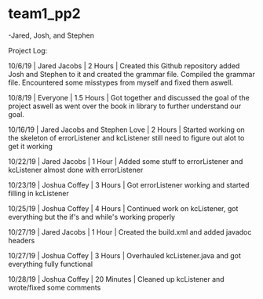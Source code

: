 # team1_pp2
-Jared, Josh, and Stephen

Project Log:

10/6/19 |  Jared Jacobs | 2 Hours | Created this Github repository added Josh and Stephen to it and created the
grammar file. Compiled the grammar file. Encountered some misstypes from myself and fixed them aswell.

10/8/19 | Everyone | 1.5 Hours | Got together and discussed the goal of the project aswell as went over the book in library to further understand our goal.

10/16/19 | Jared Jacobs and Stephen Love | 2  Hours | Started working on the skeleton of errorListener and kcListener still need to figure out alot to get it working

10/22/19 | Jared Jacobs | 1 Hour | Added some stuff to errorListener and kcListener almost done with errorListener

10/23/19 | Joshua Coffey | 3 Hours | Got errorListener working and started filling in kcListener

10/25/19 | Joshua Coffey | 4 Hours | Continued work on kcListener, got everything but the if's and while's working properly 

10/27/19 | Jared Jacobs | 1 Hour | Created the build.xml and added javadoc headers  

10/27/19 | Joshua Coffey | 3 Hours | Overhauled kcListener.java and got everything fully functional 

10/28/19 | Joshua Coffey | 20 Minutes | Cleaned up kcListener and wrote/fixed some comments
